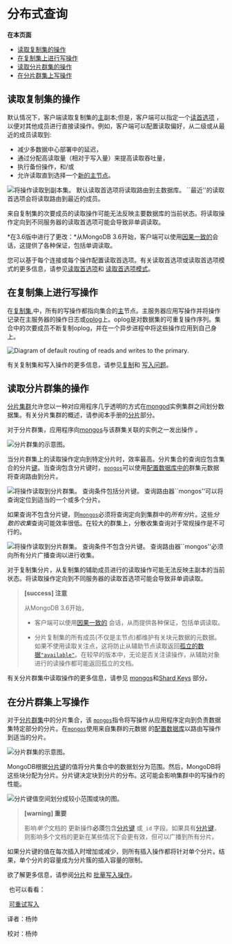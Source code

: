 # 分布式查询

**在本页面**

- [读取复制集的操作](#读取)
- [在复制集上进行写操作](#复制集写)
- [读取分片群集的操作](#读分片)
- [在分片群集上写操作](#分片写)


## <span id="读取">读取复制集的操作</span>

默认情况下，客户端读取复制集的[主](https://docs.mongodb.com/master/reference/glossary/#term-primary)副本;但是，客户端可以指定一个[读首选项](https://docs.mongodb.com/master/core/read-preference/) ，以便对其他成员进行直接读操作。例如，客户端可以配置读取偏好，从二级或从最近的成员读取到:

*   减少多数据中心部署中的延迟，
*   通过分配高读取量（相对于写入量）来提高读取吞吐量，
*   执行备份操作，和/或
*   允许读取直到选择一个[新的主节点](https://docs.mongodb.com/manual/core/replica-set-high-availability/#replica-set-failover)。

![将操作读取到副本集。 默认读取首选项将读取路由到主数据库。 ``最近''的读取首选项会将读取路由到最近的成员。](https://docs.mongodb.com/manual/_images/replica-set-read-preference.bakedsvg.svg)

来自复制集的次要成员的读取操作可能无法反映主要数据库的当前状态。将读取操作定向到不同服务器的读取首选项可能会导致非单调读取。

*在3.6版中进行了更改：*从MongoDB 3.6开始，客户端可以使用[因果一致的](https://docs.mongodb.com/manual/core/read-isolation-consistency-recency/#causal-consistency)会话，这提供了各种保证，包括单调读取。

您可以基于每个连接或每个操作配置读取首选项。有关读取首选项或读取首选项模式的更多信息，请参见[读取首选项](https://docs.mongodb.com/manual/core/read-preference/)和 [读取首选项模式](https://docs.mongodb.com/manual/core/read-preference/#replica-set-read-preference-modes)。


## <span id="复制集写">在复制集上进行写操作</span>

在[复制集](https://docs.mongodb.com/master/reference/glossary/#term-replica-set),中，所有的写操作都指向集合的[主](https://docs.mongodb.com/master/reference/glossary/#term-primary)节点。主服务器应用写操作并将操作记录在主服务器的操作日志或[oplog](https://docs.mongodb.com/master/reference/glossary/#term-oplog)上。oplog是对数据集的可重复操作序列。集合中的次要成员不断复制oplog，并在一个异步进程中将这些操作应用到自己身上。

![Diagram of default routing of reads and writes to the primary.](https://docs.mongodb.com/manual/_images/replica-set-read-write-operations-primary.bakedsvg.svg)

有关复制集和写入操作的更多信息，请参见[复制](https://docs.mongodb.com/manual/replication/)和 [写入问题](https://docs.mongodb.com/manual/reference/write-concern/)。


## <span id="读分片">读取分片群集的操作</span>

[分片集群](https://docs.mongodb.com/manual/reference/glossary/#term-sharded-cluster)允许您以一种对应用程序几乎透明的方式在[mongod](https://docs.mongodb.com/manual/reference/program/mongod/#bin.mongod)实例集群之间划分数据集。有关分片集群的概述，请参阅本手册的[分片](https://docs.mongodb.com/manual/sharding/)部分。

对于分片群集，应用程序向[mongos](https://docs.mongodb.com/manual/reference/program/mongos/#bin.mongos)与该群集关联的实例之一发出操作 。

![分片群集的示意图。](https://docs.mongodb.com/manual/_images/sharded-cluster.bakedsvg.svg)

当分片群集上的读取操作定向到特定分片时，效率最高。分片集合的查询应包含集合的分片[键](https://docs.mongodb.com/manual/core/sharding-shard-key/#sharding-shard-key)。当查询包含分片键时，[`mongos`](https://docs.mongodb.com/manual/reference/program/mongos/#bin.mongos)可以使用[配置数据库中的](https://docs.mongodb.com/manual/core/sharded-cluster-config-servers/#sharding-config-server)群集元数据将查询路由到分片。

![将操作读取到分片群集。 查询条件包括分片键。 查询路由器``mongos''可以将查询定位到适当的一个或多个分片。](https://docs.mongodb.com/manual/_images/sharded-cluster-targeted-query.bakedsvg.svg)

如果查询不包含分片键，则[`mongos`](https://docs.mongodb.com/manual/reference/program/mongos/#bin.mongos)必须将查询定向到集群中的*所有分*片。这些*分散的收集*查询可能效率很低。在较大的群集上，分散收集查询对于常规操作是不可行的。

![将操作读取到分片群集。 查询条件不包含分片键。 查询路由器``mongos''必须向所有分片广播查询以进行收集。](https://docs.mongodb.com/manual/_images/sharded-cluster-scatter-gather-query.bakedsvg.svg)

对于复制集分片，从复制集的辅助成员进行的读取操作可能无法反映主副本的当前状态。将读取操作定向到不同服务器的读取首选项可能会导致非单调读取。

> **[success] 注意**
>
> 从MongoDB 3.6开始，
>
> * 客户端可以使用[因果一致的](https://docs.mongodb.com/manual/core/read-isolation-consistency-recency/#causal-consistency) 会话，从而提供各种保证，包括单调读取。
>
> * 分片复制集的所有成员(不仅是主节点)都维护有关块元数据的元数据。如果不使用读取关注点，这将防止从辅助节点读取返回[孤立的数据](https://docs.mongodb.com/manual/reference/glossary/#term-orphaned-document)[`"available"`](https://docs.mongodb.com/manual/reference/read-concern-available/#readconcern."available")。在较早的版本中，无论是否关注读操作，从辅助对象进行的读操作都可能返回孤立的文档。

有关分片群集中读取操作的更多信息，请参见 [mongos](https://docs.mongodb.com/manual/core/sharded-cluster-query-router/)和[Shard Keys](https://docs.mongodb.com/manual/core/sharding-shard-key/#sharding-shard-key) 部分。


## <span id="分片写">在分片群集上写操作</span>

对于[分片群集](https://docs.mongodb.com/master/reference/glossary/#term-sharded-cluster)中的分片集合，该 [`mongos`](https://docs.mongodb.com/manual/reference/program/mongos/#bin.mongos)指令将写操作从应用程序定向到负责数据集特定部分的分片。在[`mongos`](https://docs.mongodb.com/manual/reference/program/mongos/#bin.mongos)使用来自集群的元数据 的[配置数据库](https://docs.mongodb.com/manual/core/sharded-cluster-config-servers/#sharding-config-server)以路由写操作到适当的分片。

![分片群集的示意图。](https://docs.mongodb.com/manual/_images/sharded-cluster.bakedsvg.svg)

MongoDB根据[分片键](https://docs.mongodb.com/master/reference/glossary/#term-shard-key)的值将分片集合中的数据划分为范围。然后，MongoDB将这些块分配为分片。分片键决定块到分片的分布。这可能会影响集群中的写操作的性能。

![分片键值空间划分成较小范围或块的图。](https://docs.mongodb.com/manual/_images/sharding-range-based.bakedsvg.svg)

> **[warning] 重要**
>
> 影响*单个*文档的 更新操作**必须**包含[分片键](https://docs.mongodb.com/master/reference/glossary/#term-shard-key) 或`_id` 字段。如果具有[分片键](https://docs.mongodb.com/manual/reference/glossary/#term-shard-key)，则影响多个文档的更新在某些情况下会更有效，但可以广播到所有分片。

如果分片键的值在每次插入时增加或减少，则所有插入操作都将针对单个分片。结果，单个分片的容量成为分片簇的插入容量的限制。

欲了解更多信息，请参阅[分片](https://docs.mongodb.com/manual/sharding/)和 [批量写入操作](https://docs.mongodb.com/manual/core/bulk-write-operations/)。

​	也可以看看：

​	[可重试写入](https://docs.mongodb.com/manual/core/retryable-writes/#retryable-writes)



译者：杨帅

校对：杨帅